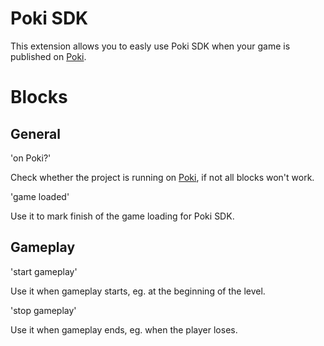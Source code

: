 # Poki SDK

This extension allows you to easly use Poki SDK when your game is published on [Poki](https://poki.com).

# Blocks

## General

'on Poki?'

Check whether the project is running on [Poki](https://poki.com), if not all blocks won't work.

'game loaded'

Use it to mark finish of the game loading for Poki SDK.

## Gameplay

'start gameplay'

Use it when gameplay starts, eg. at the beginning of the level.

'stop gameplay'

Use it when gameplay ends, eg. when the player loses.
